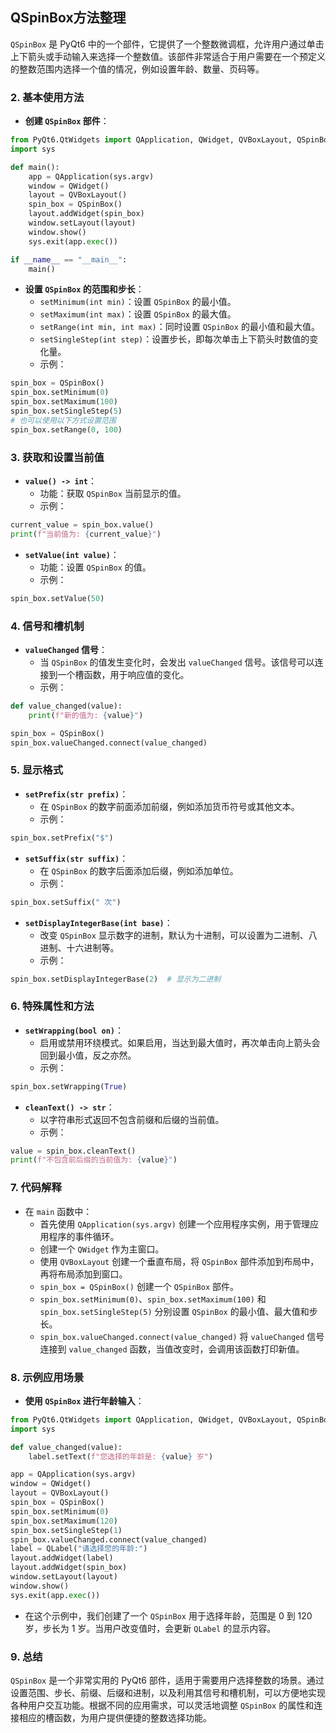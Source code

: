 
##  QSpinBox方法整理

`QSpinBox` 是 PyQt6 中的一个部件，它提供了一个整数微调框，允许用户通过单击上下箭头或手动输入来选择一个整数值。该部件非常适合于用户需要在一个预定义的整数范围内选择一个值的情况，例如设置年龄、数量、页码等。

### 2. 基本使用方法

- **创建 `QSpinBox` 部件**：

```python
from PyQt6.QtWidgets import QApplication, QWidget, QVBoxLayout, QSpinBox
import sys

def main():
    app = QApplication(sys.argv)
    window = QWidget()
    layout = QVBoxLayout()
    spin_box = QSpinBox()
    layout.addWidget(spin_box)
    window.setLayout(layout)
    window.show()
    sys.exit(app.exec())

if __name__ == "__main__":
    main()
```

- **设置 `QSpinBox` 的范围和步长**：
  - `setMinimum(int min)`：设置 `QSpinBox` 的最小值。
  - `setMaximum(int max)`：设置 `QSpinBox` 的最大值。
  - `setRange(int min, int max)`：同时设置 `QSpinBox` 的最小值和最大值。
  - `setSingleStep(int step)`：设置步长，即每次单击上下箭头时数值的变化量。
  - 示例：

```python
spin_box = QSpinBox()
spin_box.setMinimum(0)
spin_box.setMaximum(100)
spin_box.setSingleStep(5)
# 也可以使用以下方式设置范围
spin_box.setRange(0, 100)
```

### 3. 获取和设置当前值

- **`value() -> int`**：
  - 功能：获取 `QSpinBox` 当前显示的值。
  - 示例：

```python
current_value = spin_box.value()
print(f"当前值为: {current_value}")
```

- **`setValue(int value)`**：
  - 功能：设置 `QSpinBox` 的值。
  - 示例：

```python
spin_box.setValue(50)
```

### 4. 信号和槽机制

- **`valueChanged` 信号**：
  - 当 `QSpinBox` 的值发生变化时，会发出 `valueChanged` 信号。该信号可以连接到一个槽函数，用于响应值的变化。
  - 示例：

```python
def value_changed(value):
    print(f"新的值为: {value}")

spin_box = QSpinBox()
spin_box.valueChanged.connect(value_changed)
```

### 5. 显示格式

- **`setPrefix(str prefix)`**：
  - 在 `QSpinBox` 的数字前面添加前缀，例如添加货币符号或其他文本。
  - 示例：

```python
spin_box.setPrefix("$")
```

- **`setSuffix(str suffix)`**：
  - 在 `QSpinBox` 的数字后面添加后缀，例如添加单位。
  - 示例：

```python
spin_box.setSuffix(" 次")
```

- **`setDisplayIntegerBase(int base)`**：
  - 改变 `QSpinBox` 显示数字的进制，默认为十进制，可以设置为二进制、八进制、十六进制等。
  - 示例：

```python
spin_box.setDisplayIntegerBase(2)  # 显示为二进制
```

### 6. 特殊属性和方法

- **`setWrapping(bool on)`**：
  - 启用或禁用环绕模式。如果启用，当达到最大值时，再次单击向上箭头会回到最小值，反之亦然。
  - 示例：

```python
spin_box.setWrapping(True)
```

- **`cleanText() -> str`**：
  - 以字符串形式返回不包含前缀和后缀的当前值。
  - 示例：

```python
value = spin_box.cleanText()
print(f"不包含前后缀的当前值为: {value}")
```

### 7. 代码解释

- 在 `main` 函数中：
  - 首先使用 `QApplication(sys.argv)` 创建一个应用程序实例，用于管理应用程序的事件循环。
  - 创建一个 `QWidget` 作为主窗口。
  - 使用 `QVBoxLayout` 创建一个垂直布局，将 `QSpinBox` 部件添加到布局中，再将布局添加到窗口。
  - `spin_box = QSpinBox()` 创建一个 `QSpinBox` 部件。
  - `spin_box.setMinimum(0)`、`spin_box.setMaximum(100)` 和 `spin_box.setSingleStep(5)` 分别设置 `QSpinBox` 的最小值、最大值和步长。
  - `spin_box.valueChanged.connect(value_changed)` 将 `valueChanged` 信号连接到 `value_changed` 函数，当值改变时，会调用该函数打印新值。

### 8. 示例应用场景

- **使用 `QSpinBox` 进行年龄输入**：

```python
from PyQt6.QtWidgets import QApplication, QWidget, QVBoxLayout, QSpinBox, QLabel
import sys

def value_changed(value):
    label.setText(f"您选择的年龄是: {value} 岁")

app = QApplication(sys.argv)
window = QWidget()
layout = QVBoxLayout()
spin_box = QSpinBox()
spin_box.setMinimum(0)
spin_box.setMaximum(120)
spin_box.setSingleStep(1)
spin_box.valueChanged.connect(value_changed)
label = QLabel("请选择您的年龄:")
layout.addWidget(label)
layout.addWidget(spin_box)
window.setLayout(layout)
window.show()
sys.exit(app.exec())
```

- 在这个示例中，我们创建了一个 `QSpinBox` 用于选择年龄，范围是 0 到 120 岁，步长为 1 岁。当用户改变值时，会更新 `QLabel` 的显示内容。

### 9. 总结

`QSpinBox` 是一个非常实用的 PyQt6 部件，适用于需要用户选择整数的场景。通过设置范围、步长、前缀、后缀和进制，以及利用其信号和槽机制，可以方便地实现各种用户交互功能。根据不同的应用需求，可以灵活地调整 `QSpinBox` 的属性和连接相应的槽函数，为用户提供便捷的整数选择功能。
